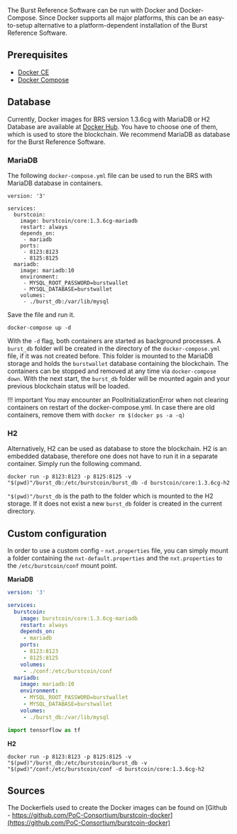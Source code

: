 The Burst Reference Software can be run with Docker and Docker-Compose. Since Docker supports all major platforms, this can be an easy-to-setup alternative to a platform-dependent installation of the Burst Reference Software.

## Prerequisites

- [Docker CE](https://docs.docker.com/engine/installation/)
- [Docker Compose](https://docs.docker.com/compose/install/)

## Database

Currently, Docker images for BRS version 1.3.6cg with MariaDB or H2 Database are available at [Docker Hub](https://hub.docker.com/r/burstcoin/core/tags/). You have to choose one of them, which is used to store the blockchain. We recommend MariaDB as database for the Burst Reference Software.

### MariaDB

The following `docker-compose.yml` file can be used to run the BRS with MariaDB database in containers.

```
version: '3'

services:
  burstcoin:
    image: burstcoin/core:1.3.6cg-mariadb
    restart: always
    depends_on:
     - mariadb
    ports:
     - 8123:8123
     - 8125:8125
  mariadb:
    image: mariadb:10
    environment:
     - MYSQL_ROOT_PASSWORD=burstwallet
     - MYSQL_DATABASE=burstwallet
    volumes:
     - ./burst_db:/var/lib/mysql
```

Save the file and run it.

```
docker-compose up -d
```

With the `-d` flag, both containers are started as background processes. A `burst_db` folder will be created in the directory of the `docker-compose.yml` file, if it was not created before. This folder is mounted to the MariaDB storage and holds the `burstwallet` database containing the blockchain. The containers can be stopped and removed at any time via `docker-compose down`. With the next start, the `burst_db` folder will be mounted again and your previous blockchain status will be loaded.

!!! important
    You may encounter an PoolInitializationError when not clearing containers on restart of the docker-compose.yml. In case there are old containers, remove them with `docker rm $(docker ps -a -q)`

### H2

Alternatively, H2 can be used as database to store the blockchain. H2 is an embedded database, therefore one does not have to run it in a separate container. Simply run the following command.

```
docker run -p 8123:8123 -p 8125:8125 -v "$(pwd)"/burst_db:/etc/burstcoin/burst_db -d burstcoin/core:1.3.6cg-h2
```

`"$(pwd)"/burst_db` is the path to the folder which is mounted to the H2 storage. If it does not exist a new `burst_db` folder is created in the current directory.

## Custom configuration

In order to use a custom config - `nxt.properties` file, you can simply mount a folder containing the `nxt-default.properties` and the `nxt.properties` to the `/etc/burstcoin/conf` mount point.

**MariaDB**

``` yaml
version: '3'

services:
  burstcoin:
    image: burstcoin/core:1.3.6cg-mariadb
    restart: always
    depends_on:
     - mariadb
    ports:
     - 8123:8123
     - 8125:8125
    volumes:
     - ./conf:/etc/burstcoin/conf
  mariadb:
    image: mariadb:10
    environment:
     - MYSQL_ROOT_PASSWORD=burstwallet
     - MYSQL_DATABASE=burstwallet
    volumes:
     - ./burst_db:/var/lib/mysql
```

``` python
import tensorflow as tf
```

**H2**

```
docker run -p 8123:8123 -p 8125:8125 -v "$(pwd)"/burst_db:/etc/burstcoin/burst_db -v "$(pwd)"/conf:/etc/burstcoin/conf -d burstcoin/core:1.3.6cg-h2
```

## Sources

The Dockerfiels used to create the Docker images can be found on [Github - https://github.com/PoC-Consortium/burstcoin-docker](https://github.com/PoC-Consortium/burstcoin-docker)
